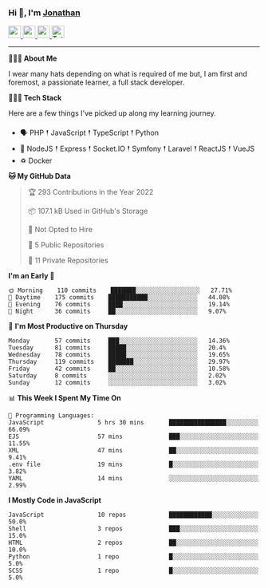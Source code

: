 ### Hi 👋, I'm [Jonathan](https://jonathan-d.ch) 

<p>
  <a href="https://www.twitter.com/redkill2108">
    <img src="https://img.shields.io/badge/twitter-%231DA1F2.svg?&style=for-the-badge&logo=twitter&logoColor=white" height=25>
  </a>
  <a href="https://www.linkedin.com/in/jdebetaz">
    <img src="https://img.shields.io/badge/linkedin-%230077B5.svg?&style=for-the-badge&logo=linkedin&logoColor=white" height=25>
  </a>
  <a href="https://www.instagram.com/jdebetaz/">
    <img src="https://img.shields.io/badge/instagram-%23E4405F.svg?&style=for-the-badge&logo=instagram&logoColor=white" height=25>
  </a>
  <a href="https://wakatime.com/@5c95ead1-71ee-4ecc-9a32-6c2b293dd432">
    <img src="https://wakatime.com/badge/user/5c95ead1-71ee-4ecc-9a32-6c2b293dd432.svg?style=for-the-badge" height=25 alt="Total time coded since Aug 23 2019" />
  </a>
</p>

-------

**🙋🏻‍♂️ About Me** 

<p>I wear many hats depending on what is required of me but, I am first and foremost, a passionate learner, a full stack developer.</p>

**👨🏻‍💻 Tech Stack** 

<p>Here are a few things I've picked up along my learning journey.</p>

- 🗣 PHP 𒑰 JavaScript 𒑰 TypeScript 𒑰 Python
- 🎒 NodeJS 𒑰 Express 𒑰 Socket.IO 𒑰 Symfony 𒑰 Laravel 𒑰 ReactJS 𒑰 VueJS
- ♽ Docker

<!--START_SECTION:waka-->
**🐱 My GitHub Data** 

> 🏆 293 Contributions in the Year 2022
 > 
> 📦 107.1 kB Used in GitHub's Storage 
 > 
> 🚫 Not Opted to Hire
 > 
> 📜 5 Public Repositories 
 > 
> 🔑 11 Private Repositories  
 > 
**I'm an Early 🐤** 

```text
🌞 Morning    110 commits    ███████░░░░░░░░░░░░░░░░░░   27.71% 
🌆 Daytime    175 commits    ███████████░░░░░░░░░░░░░░   44.08% 
🌃 Evening    76 commits     ████░░░░░░░░░░░░░░░░░░░░░   19.14% 
🌙 Night      36 commits     ██░░░░░░░░░░░░░░░░░░░░░░░   9.07%

```
📅 **I'm Most Productive on Thursday** 

```text
Monday       57 commits     ███░░░░░░░░░░░░░░░░░░░░░░   14.36% 
Tuesday      81 commits     █████░░░░░░░░░░░░░░░░░░░░   20.4% 
Wednesday    78 commits     █████░░░░░░░░░░░░░░░░░░░░   19.65% 
Thursday     119 commits    ███████░░░░░░░░░░░░░░░░░░   29.97% 
Friday       42 commits     ██░░░░░░░░░░░░░░░░░░░░░░░   10.58% 
Saturday     8 commits      ░░░░░░░░░░░░░░░░░░░░░░░░░   2.02% 
Sunday       12 commits     ░░░░░░░░░░░░░░░░░░░░░░░░░   3.02%

```


📊 **This Week I Spent My Time On** 

```text
💬 Programming Languages: 
JavaScript               5 hrs 30 mins       ████████████████░░░░░░░░░   66.09% 
EJS                      57 mins             ███░░░░░░░░░░░░░░░░░░░░░░   11.55% 
XML                      47 mins             ██░░░░░░░░░░░░░░░░░░░░░░░   9.41% 
.env file                19 mins             █░░░░░░░░░░░░░░░░░░░░░░░░   3.82% 
YAML                     14 mins             ░░░░░░░░░░░░░░░░░░░░░░░░░   2.99%

```

**I Mostly Code in JavaScript** 

```text
JavaScript               10 repos            ████████████░░░░░░░░░░░░░   50.0% 
Shell                    3 repos             ███░░░░░░░░░░░░░░░░░░░░░░   15.0% 
HTML                     2 repos             ██░░░░░░░░░░░░░░░░░░░░░░░   10.0% 
Python                   1 repo              █░░░░░░░░░░░░░░░░░░░░░░░░   5.0% 
SCSS                     1 repo              █░░░░░░░░░░░░░░░░░░░░░░░░   5.0%

```



<!--END_SECTION:waka-->
